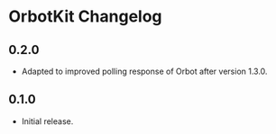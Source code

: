 #  OrbotKit Changelog

## 0.2.0
- Adapted to improved polling response of Orbot after version 1.3.0.

## 0.1.0

- Initial release.
